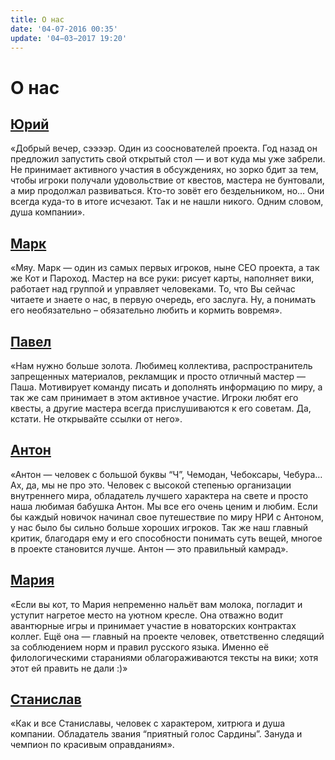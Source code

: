 ```yaml
---
title: О нас
date: '04-07-2016 00:35'
update: '04−03−2017 19:20'
---
```


# О нас

## [Юрий](https://vk.com/snegory)

«Добрый вечер, сээээр. Один из сооснователей проекта. Год назад он предложил запустить свой открытый стол — и вот куда мы уже забрели. Не принимает активного участия в обсуждениях, но зорко бдит за тем, чтобы игроки получали удовольствие от квестов, мастера не бунтовали, а мир продолжал развиваться. Кто-то зовёт его бездельником, но… Они всегда куда-то в итоге исчезают. Так и не нашли никого. Одним словом, душа компании».

## [Марк](https://vk.com/mairc)

«Мяу. Марк — один из самых первых игроков, ныне СЕО проекта, а так же Кот и Пароход. Мастер на все руки: рисует карты, наполняет вики, работает над группой и управляет человеками. То, что Вы сейчас читаете и знаете о нас, в первую очередь, его заслуга. Ну, а понимать его необязательно – обязательно любить и кормить вовремя».

## [Павел](https://vk.com/pavel_grom)

«Нам нужно больше золота. Любимец коллектива, распространитель запрещенных материалов, рекламщик и просто отличный мастер — Паша. Мотивирует команду писать и дополнять информацию по миру, а так же сам принимает в этом активное участие. Игроки любят его квесты, а другие мастера всегда прислушиваются к его советам. Да, кстати. Не открывайте ссылки от него».

## [Антон](https://vk.com/shumerlav)

«Антон — человек с большой буквы “Ч”, Чемодан, Чебоксары, Чебура… Ах, да, мы не про это. Человек с высокой степенью организации внутреннего мира, обладатель лучшего характера на свете и просто наша любимая бабушка Антон. Мы все его очень ценим и любим. Если бы каждый новичок начинал свое путешествие по миру НРИ с Антоном, у нас было бы сильно больше хороших игроков. Так же наш главный критик, благодаря ему и его способности понимать суть вещей, многое в проекте становится лучше. Антон — это правильный камрад».

## [Мария](https://vk.com/id112656555)

«Если вы кот, то Мария непременно нальёт вам молока, погладит и уступит нагретое место на уютном кресле. Она отважно водит авантюрные игры и принимает участие в новаторских контрактах коллег. Ещё она — главный на проекте человек, ответственно следящий за соблюдением норм и правил русского языка. Именно её филологическими стараниями облагораживаются тексты на вики; хотя этот ей править не дали :\)»

## [Станислав](https://vk.com/tesey)

«Как и все Станиславы, человек с характером, хитрюга и душа компании. Обладатель звания “приятный голос Сардины”. Зануда и чемпион по красивым оправданиям».

